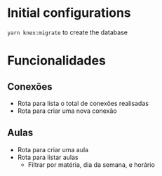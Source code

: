 # Initial configurations

`yarn knex:migrate` to create the database

# Funcionalidades

## Conexões

- Rota para lista o total de conexões realisadas
- Rota para criar uma nova conexão

## Aulas

- Rota para criar uma aula
- Rota para listar aulas
  - Filtrar por matéria, dia da semana, e horário
